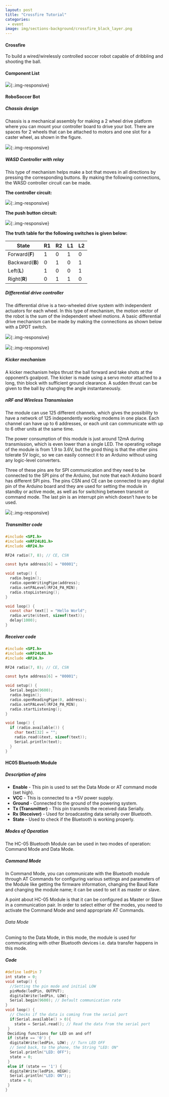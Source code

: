 ```yaml
---
layout: post
title: "Crossfire Tutorial"
categories:
 - event
image: img/sections-background/crossfire_black_layer.png
---
```


#### Crossfire

To build a wired/wirelessly controlled soccer robot capable of dribbling and shooting the ball.

#### Component List 

![](/img/tutorial/event/crossfire/componentlist.png){:.img-responsive}

#### RoboSoccer Bot

##### Chassis design

Chassis is a mechanical assembly for making a 2 wheel drive platform where you can mount your controller board to drive your bot. There are spaces for 2 wheels that can be attached to motors and one slot for a caster wheel, as shown in the figure.

![](/img/tutorial/event/crossfire/redchassis.png){:.img-responsive}

##### WASD Controller with relay

This type of mechanism helps make a bot that moves in all directions by pressing the corresponding buttons. By making the following connections, the WASD controller circuit can be made.

**The controller circuit:**

![](/img/tutorial/event/crossfire/controller.png){:.img-responsive}

**The push button circuit:**

![](/img/tutorial/event/crossfire/circuit_relay.png){:.img-responsive}

**The truth table for the following switches is given below:**

| State           | R1 | R2 | L1 | L2 |
| --------------- | -- | -- | -- | -- |
| Forward(**F**)  | 1  | 0  | 1  | 0  |
| Backward(**B**) | 0  | 1  | 0  | 1  |
| Left(**L**)     | 1  | 0  | 0  | 1  |
| Right(**R**)    | 0  | 1  | 1  | 0  |


##### Differential drive controller

The differential drive is a two-wheeled drive system with independent actuators for each wheel. In this type of mechanism, the motion vector of the robot is the sum of the independent wheel motions. A basic differential drive mechanism can be made by making the connections as shown below with a DPDT switch.

![](/img/tutorial/event/crossfire/diffdrive_1.png){:.img-responsive}

![](/img/tutorial/event/crossfire/diffdrive_2.jpg){:.img-responsive}

##### Kicker mechanism

A kicker mechanism helps thrust the ball forward and take shots at the opponent’s goalpost. The kicker is made using a servo motor attached to a long, thin block with sufficient ground clearance. A sudden thrust can be given to the ball by changing the angle instantaneously.

##### nRF and Wireless Transmission

The module can use 125 different channels, which gives the possibility to have a network of 125 independently working modems in one place. Each channel can have up to 6 addresses, or each unit can communicate with up to 6 other units at the same time.

The power consumption of this module is just around 12mA during transmission, which is even lower than a single LED. The operating voltage of the module is from 1.9 to 3.6V, but the good thing is that the other pins tolerate 5V logic, so we can easily connect it to an Arduino without using any logic-level converters.

Three of these pins are for SPI communication and they need to be connected to the SPI pins of the Arduino, but note that each Arduino board has different SPI pins. The pins CSN and CE can be connected to any digital pin of the Arduino board and they are used for setting the module in standby or active mode, as well as for switching between transmit or command mode. The last pin is an interrupt pin which doesn’t have to be used.

![](/img/tutorial/event/crossfire/arduino.png){:.img-responsive}

##### Transmitter code

```c
#include <SPI.h>
#include <nRF24L01.h>
#include <RF24.h>

RF24 radio(7, 8); // CE, CSN

const byte address[6] = "00001";

void setup() {
  radio.begin();
  radio.openWritingPipe(address);
  radio.setPALevel(RF24_PA_MIN);
  radio.stopListening();
}

void loop() {
  const char text[] = "Hello World";
  radio.write(&text, sizeof(text));
  delay(1000);
}
```
##### Receiver code

```c
#include <SPI.h>
#include <nRF24L01.h>
#include <RF24.h>

RF24 radio(7, 8); // CE, CSN

const byte address[6] = "00001";

void setup() {
  Serial.begin(9600);
  radio.begin();
  radio.openReadingPipe(0, address);
  radio.setPALevel(RF24_PA_MIN);
  radio.startListening();
}

void loop() {
  if (radio.available()) {
    char text[32] = "";
    radio.read(&text, sizeof(text));
    Serial.println(text);
  }
}
```

#### HC05 Bluetooth Module


##### Description of pins

* **Enable** - This pin is used to set the Data Mode or AT command mode (set high).
* **VCC** - This is connected to a +5V power supply.
* **Ground** - Connected to the ground of the powering system.
* **Tx (Transmitter)** - This pin transmits the received data Serially.
* **Rx (Receiver)** - Used for broadcasting data serially over Bluetooth.
* **State** - Used to check if the Bluetooth is working properly.


##### Modes of Operation

The HC-05 Bluetooth Module can be used in two modes of operation: Command Mode and Data Mode.


##### Command Mode

In Command Mode, you can communicate with the Bluetooth module through AT Commands for configuring various settings and parameters of the Module like getting the firmware information, changing the Baud Rate and changing the module name; it can be used to set it as master or slave. 

A point about HC-05 Module is that it can be configured as Master or Slave in a communication pair. In order to select either of the modes, you need to activate the Command Mode and send appropriate AT Commands. 


###### Data Mode

Coming to the Data Mode, in this mode, the module is used for communicating with other Bluetooth devices i.e. data transfer happens in this mode.


##### Code

```c
#define ledPin 7
int state = 0;
void setup() {
  //Setting the pin mode and initial LOW
  pinMode(ledPin, OUTPUT);
  digitalWrite(ledPin, LOW);
  Serial.begin(9600); // Default communication rate
}
void loop() {
  // Checks if the data is coming from the serial port
  if(Serial.available() > 0){
    state = Serial.read(); // Read the data from the serial port
 }
 Deciding functions for LED on and off
 if (state == '0') {
  digitalWrite(ledPin, LOW); // Turn LED OFF
  // Send back, to the phone, the String "LED: ON"
  Serial.println("LED: OFF");
  state = 0;
 }
 else if (state == '1') {
  digitalWrite(ledPin, HIGH);
  Serial.println("LED: ON");;
  state = 0;
 }
}
```